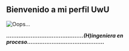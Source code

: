 ## Bienvenido a mi perfil UwU

![Oops...](https://pbs.twimg.com/media/DKXRFTMVYAMYBgK?format=jpg&name=large)

**_............................................(H)ingeniera en proceso............................................_**

<!--
**RosAlvarez/RosAlvarez** is a ✨ _special_ ✨ repository because its `README.md` (this file) appears on your GitHub profile.

Here are some ideas to get you started:

- 🔭 I’m currently working on ...
- 🌱 I’m currently learning ...
- 👯 I’m looking to collaborate on ...
- 🤔 I’m looking for help with ...
- 💬 Ask me about ...
- 📫 How to reach me: ...
- 😄 Pronouns: ...
- ⚡ Fun fact: ...
-->

